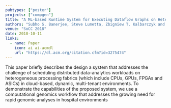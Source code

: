 ```yaml
---
pubtypes: ["poster"]
projects: ["compgen"]
title: "A ML-based Runtime System for Executing Dataflow Graphs on Heterogeneous Processors"
authors: "Subho S. Banerjee, Steve Lumetta, Zbigniew T. Kalbarczyk and Ravishankar K. Iyer"
venue: "SoCC 2018"
date: 2018-10-11
links:
  - name: Paper
    icon: ai ai-acmdl
    url: "https://dl.acm.org/citation.cfm?id=3275474"
---
```


This paper briefly describes the design a system that addresses the challenge of scheduling
distributed data-analytics workloads on heterogeneous processing fabrics (which include CPUs, GPUs,
FPGAs and ASICs) in cloud-based, dynamic, multi-tenant environments. To demonstrate the capabilities
of the proposed system, we use a computational genomics workflow that addresses the growing need for
rapid genomic analyses in hospital environments
